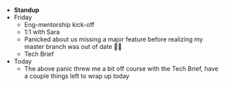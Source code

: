 - **Standup**
- Friday
	- Eng-mentorship kick-off
	- 1:1 with Sara
	- Panicked about us missing a major feature before realizing my master branch was out of date 🤦‍♂️
	- Tech Brief
- Today
	- The above panic threw me a bit off course with the Tech Brief, have a couple things left to wrap up today